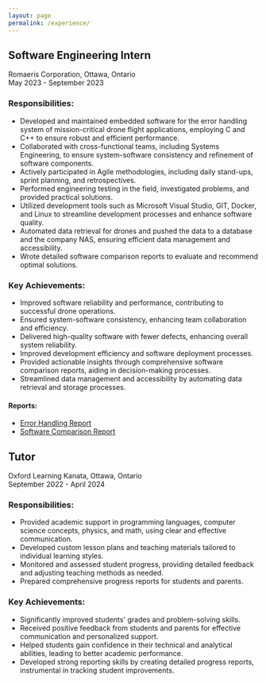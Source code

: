 ```yaml
---
layout: page 
permalink: /experience/
---
```


## Software Engineering Intern
Romaeris Corporation, Ottawa, Ontario  
May 2023 - September 2023

### Responsibilities:
- Developed and maintained embedded software for the error handling system of mission-critical drone flight applications, employing C and C++ to ensure robust and efficient performance.
- Collaborated with cross-functional teams, including Systems Engineering, to ensure system-software consistency and refinement of software components.
- Actively participated in Agile methodologies, including daily stand-ups, sprint planning, and retrospectives.
- Performed engineering testing in the field, investigated problems, and provided practical solutions.
- Utilized development tools such as Microsoft Visual Studio, GIT, Docker, and Linux to streamline development processes and enhance software quality.
- Automated data retrieval for drones and pushed the data to a database and the company NAS, ensuring efficient data management and accessibility.
- Wrote detailed software comparison reports to evaluate and recommend optimal solutions.

### Key Achievements:
- Improved software reliability and performance, contributing to successful drone operations.
- Ensured system-software consistency, enhancing team collaboration and efficiency.
- Delivered high-quality software with fewer defects, enhancing overall system reliability.
- Improved development efficiency and software deployment processes.
- Provided actionable insights through comprehensive software comparison reports, aiding in decision-making processes.
- Streamlined data management and accessibility by automating data retrieval and storage processes.

#### Reports:
- [<ins>Error Handling Report</ins>](/pages/pdfs/error_handling_report)
- [<ins>Software Comparison Report</ins>](/pages/pdfs/software_comparison )

## Tutor
Oxford Learning Kanata, Ottawa, Ontario  
September 2022 - April 2024

### Responsibilities:
- Provided academic support in programming languages, computer science concepts, physics, and math, using clear and effective communication.
- Developed custom lesson plans and teaching materials tailored to individual learning styles.
- Monitored and assessed student progress, providing detailed feedback and adjusting teaching methods as needed.
- Prepared comprehensive progress reports for students and parents.

### Key Achievements:
- Significantly improved students' grades and problem-solving skills.
- Received positive feedback from students and parents for effective communication and personalized support.
- Helped students gain confidence in their technical and analytical abilities, leading to better academic performance.
- Developed strong reporting skills by creating detailed progress reports, instrumental in tracking student improvements.